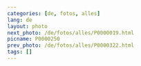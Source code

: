 ```yaml
---
categories: [de, fotos, alles]
lang: de
layout: photo
next_photo: /de/fotos/alles/P0000019.html
picname: P0000250
prev_photo: /de/fotos/alles/P0000322.html
tags: []
---
```

